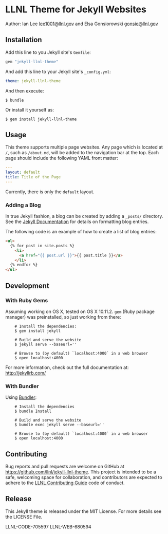 # LLNL Theme for Jekyll Websites

Author: Ian Lee <lee1001@llnl.gov> and Elsa Gonsiorowski <gonsie@llnl.gov>

## Installation

Add this line to you Jekyll site's `Gemfile`:

```ruby
gem "jekyll-llnl-theme"
```

And add this line to your Jekyll site's `_config.yml`:

```yaml
theme: jekyll-llnl-theme
```

And then execute:

    $ bundle

Or install it yourself as:

    $ gem install jekyll-llnl-theme

## Usage

This theme supports multiple page websites.
Any page which is located at `/`, such as `/about.md`, will be added to the navigation bar at the top.
Each page should include the following YAML front matter:

```yaml
---
layout: default
title: Title of the Page
---
```

Currently, there is only the `default` layout.

### Adding a Blog

In true Jekyll fashion, a blog can be created by adding a `_posts/` directory.
See the [Jekyll Documentation](https://jekyllrb.com/docs/posts/) for details on formatting blog entries.

The following code is an example of how to create a list of blog entries:

```html
<ul>
  {% for post in site.posts %}
    <li>
      <a href="{{ post.url }}">{{ post.title }}</a>
    </li>
  {% endfor %}
</ul>
```

## Development

### With Ruby Gems

Assuming working on OS X, tested on OS X 10.11.2. `gem` (Ruby package manager)
was preinstalled, so just working from there:

```shell
    # Install the dependencies:
    $ gem install jekyll

    # Build and serve the website
    $ jekyll serve --baseurl=''

    # Browse to (by default) `localhost:4000` in a web browser
    $ open localhost:4000
```

For more information, check out the full documentation at: http://jekyllrb.com/

### With Bundler

Using [Bundler](https://bundler.io):

```shell
    # Install the dependencies
    $ bundle Install

    # Build and serve the website
    $ bundle exec jekyll serve --baseurl=''

    # Browse to (by default) `localhost:4000` in a web browser
    $ open localhost:4000
```

## Contributing

Bug reports and pull requests are welcome on GitHub at https://github.com/llnl/jekyll-llnl-theme.
This project is intended to be a safe, welcoming space for collaboration, and contributors are expected to adhere to the [LLNL Contributing Guide](https://github.com/LLNL/open-source-guidelines/blob/master/CONTRIBUTING.md) code of conduct.

## Release

This Jekyll theme is released under the MIT License. For more details see the
LICENSE File.

LLNL-CODE-705597
LLNL-WEB-680594
